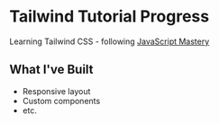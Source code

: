 # Tailwind Tutorial Progress

Learning Tailwind CSS - following [JavaScript Mastery](https://www.youtube.com/watch?v=6biMWgD6_JY)

## What I've Built
- Responsive layout
- Custom components
- etc.